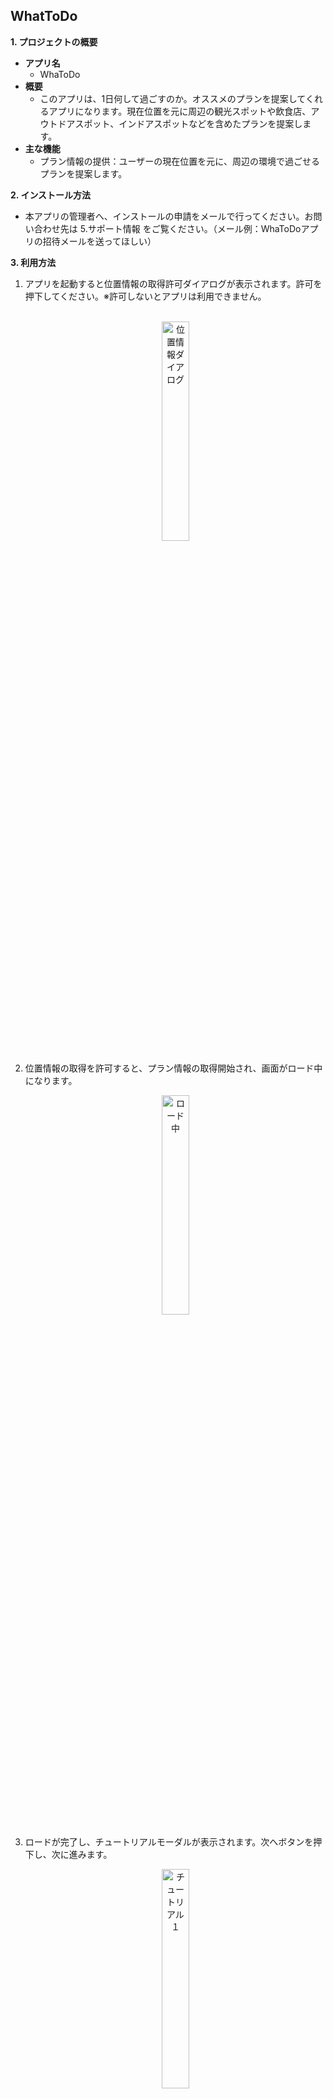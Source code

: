 ## WhatToDo

**1. プロジェクトの概要**  
- **アプリ名**
  - WhaToDo   
- **概要**
  - このアプリは、1日何して過ごすのか。オススメのプランを提案してくれるアプリになります。現在位置を元に周辺の観光スポットや飲食店、アウトドアスポット、インドアスポットなどを含めたプランを提案します。
- **主な機能**  
  - プラン情報の提供：ユーザーの現在位置を元に、周辺の環境で過ごせるプランを提案します。

**2. インストール方法**  
  - 本アプリの管理者へ、インストールの申請をメールで行ってください。お問い合わせ先は 5.サポート情報 をご覧ください。（メール例：WhaToDoアプリの招待メールを送ってほしい）  

**3. 利用方法**  
 1. アプリを起動すると位置情報の取得許可ダイアログが表示されます。許可を押下してください。※許可しないとアプリは利用できません。  
</br><div align="center"><img alt="位置情報ダイアログ" src="https://github.com/rt-1278/WhaToDo-Public/blob/main/位置情報取得ダイアログ.png" width="30%"></div>
 
 2. 位置情報の取得を許可すると、プラン情報の取得開始され、画面がロード中になります。
</br><div align="center"><img alt="ロード中" src="https://github.com/rt-1278/WhaToDo-Public/blob/main/初期画面ロード中.png" width="30%"></div>

 3. ロードが完了し、チュートリアルモーダルが表示されます。次へボタンを押下し、次に進みます。
</br><div align="center"><img alt="チュートリアル１" src="https://github.com/rt-1278/WhaToDo-Public/blob/main/チュートリアル１.png" width="30%"></div>
</br><div align="center"><img alt="チュートリアル１下" src="https://github.com/rt-1278/WhaToDo-Public/blob/main/チュートリアル１下.png" width="30%"></div>
</br><div align="center"><img alt="チュートリアル２" src="https://github.com/rt-1278/WhaToDo-Public/blob/main/チュートリアル２.png" width="30%"></div>
</br><div align="center"><img alt="チュートリアル２下" src="https://github.com/rt-1278/WhaToDo-Public/blob/main/チュートリアル２下.png" width="30%"></div>
</br><div align="center"><img alt="チュートリアル３" src="https://github.com/rt-1278/WhaToDo-Public/blob/main/チュートリアル３.png" width="30%"></div>
</br><div align="center"><img alt="チュートリアル３下" src="https://github.com/rt-1278/WhaToDo-Public/blob/main/チュートリアル３下.png" width="30%"></div>
</br><div align="center"><img alt="チュートリアル４" src="https://github.com/rt-1278/WhaToDo-Public/blob/main/チュートリアル４.png" width="30%"></div>
</br><div align="center"><img alt="チュートリアル４下" src="https://github.com/rt-1278/WhaToDo-Public/blob/main/チュートリアル４下.png" width="30%"></div>
 
 4. チュートリアルモーダルを全て進むと、プランの写真とタイトルが表示されます。
</br><div align="center"><img alt="プラン１" src="https://github.com/rt-1278/WhaToDo-Public/blob/main/プラン１.png" width="30%"></div>  

 5. 横にスワイプすることで他のプランの写真とタイトルが表示されます。
</br><div align="center"><img alt="プラン２" src="https://github.com/rt-1278/WhaToDo-Public/blob/main/プラン２.png" width="30%"></div>

 6. 画面をタップすると、そのプランの詳細が表示されます。プラン詳細は時系列順に３つ表示されます
</br><div align="center"><img alt="プラン詳細１" src="https://github.com/rt-1278/WhaToDo-Public/blob/main/プラン詳細１.png" width="30%"></div>
</br><div align="center"><img alt="プラン詳細２" src="https://github.com/rt-1278/WhaToDo-Public/blob/main/プラン詳細２.png" width="30%"></div>  

 7. プラン詳細の内容をタップすると、詳細をキーワード検索した画面を表示します。
</br><div align="center"><img alt="プラン詳細タップ" src="https://github.com/rt-1278/WhaToDo-Public/blob/main/プラン詳細３タップ.png" width="30%"></div>  

**4. 利用上の注意点**  
- 利用**不可能な**デバイス   
  - タブレット  
  - テレビ  
  - ウェアラベル  
  - 車  
  - ChromeBook  
- **利用可能なAndroid バージョン**  
  - 13.0 ~ 15.0  
- **通信状態と位置情報について**
  - 通信状態がオフラインの状態または現在位置が取得できない場合、アプリの利用ができません。  
- **アプリ内のプランデータについて**  
  - 毎日0時に全データを削除しています。必要なデータはあらかじめスクリーンショットを撮るなどして保存してください。

**5. サポート情報**  
- お問い合わせメールアドレスは[こちら](<mailto:mailto:r.tianzhong1278@gmail.com>)（担当者：田中 ）


**6. Androidアプリ 技術スタック & 特徴まとめ**

  6.1 🔧 技術スタック一覧

  - **プログラミング言語**: Kotlin
  - **アーキテクチャ**: MVVM (Model-View-ViewModel)
  - **非同期処理**: Kotlin Coroutines
  - **通信**: Retrofit2, OkHttp3
  - **テスト**: JUnit（ローカルテスト）, Espresso（インストルメンテーションテスト）
  - **使用ライブラリ**: AndroidX Jetpack（Activity, ViewModel, LiveDataなど）
  - **UIフレームワーク**: XMLレイアウト
  - **認証・セキュリティ**: ProGuard, HTTPS通信
  - **DI（依存性注入）**: 未導入
  - **モニタリング・クラッシュ解析**: Firebase Crashlytics
  - **CI / CD**: GitHub Actions
  - **バージョン管理**: Git + GitHub

  6.2 ✨ アプリの特徴と今後の展望

  - 現在は **APIサーバーとの通信** によりデータを取得・表示
  - ローカルデータの保存には **SharedPreferences** を使用（ユーザーIDなど）
  - データベース（Room）は現在未使用だが、**今後オフライン対応のため導入予定**
  - アプリ利用するには、位置情報の取得とネットワーク環境が必須
  
  #### 今後導入予定の技術・改善案

  - **Jetpack Compose** による宣言的UIの実装
  - **Repositoryパターン** によるデータ取得の抽象化
  - **WorkManager** によるバックグラウンド非同期処理の管理
  - **Android Keystore** による認証情報の安全な保存
  - **証明書ピンニング** によるセキュリティ強化
  - **Room** によるローカルDBの導入（オフライン対応）
  - **Realm** によるNoSQLベースのデータ保存
  - アーキテクチャは以下の **3レイヤー構成**：
    - UIレイヤー
    - ドメインレイヤー（UseCase）
    - データレイヤー（Repository）
  - **ViewModelの肥大化を防ぐ** ため、ビジネスロジックは UseCase に記述
   
